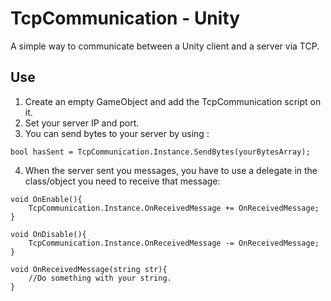 # TcpCommunication - Unity

A simple way to communicate between a Unity client and a server via TCP.

## Use

1. Create an empty GameObject and add the TcpCommunication script on it.
2. Set your server IP and port.
3. You can send bytes to your server by using :

```
bool hasSent = TcpCommunication.Instance.SendBytes(yourBytesArray);
```

4. When the server sent you messages, you have to use a delegate in the class/object you need to receive that message:

```
void OnEnable(){
    TcpCommunication.Instance.OnReceivedMessage += OnReceivedMessage;
}

void OnDisable(){
    TcpCommunication.Instance.OnReceivedMessage -= OnReceivedMessage;
}

void OnReceivedMessage(string str){
    //Do something with your string.
}
```